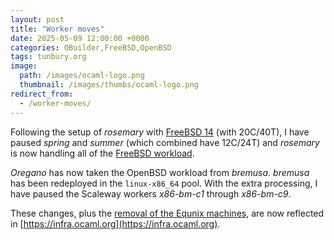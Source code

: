 ```yaml
---
layout: post
title: "Worker moves"
date: 2025-05-09 12:00:00 +0000
categories: OBuilder,FreeBSD,OpenBSD
tags: tunbury.org
image:
  path: /images/ocaml-logo.png
  thumbnail: /images/thumbs/ocaml-logo.png
redirect_from:
  - /worker-moves/
---
```


Following the setup of _rosemary_ with [FreeBSD 14](https://www.tunbury.org/freebsd-uefi/) (with 20C/40T), I have paused _spring_ and _summer_ (which combined have 12C/24T) and _rosemary_ is now handling all of the [FreeBSD workload](https://github.com/ocurrent/freebsd-infra/pull/14).

_Oregano_ has now taken the OpenBSD workload from _bremusa_. _bremusa_ has been redeployed in the `linux-x86_64` pool. With the extra processing, I have paused the Scaleway workers _x86-bm-c1_ through _x86-bm-c9_.

These changes, plus the [removal of the Equnix machines](https://www.tunbury.org/equinix-moves/), are now reflected in [https://infra.ocaml.org](https://infra.ocaml.org).
